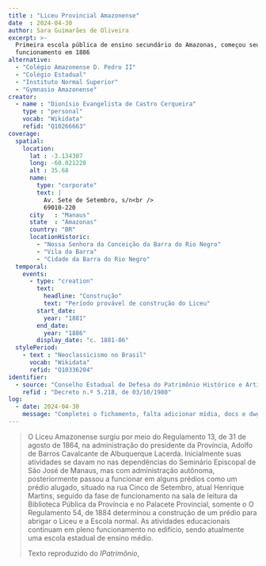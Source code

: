 ```yaml
---
title : "Liceu Provincial Amazonense"
date  : 2024-04-30
author: Sara Guimarães de Oliveira
excerpt: >-
  Primeira escola pública de ensino secundário do Amazonas, começou seu
  funcionamento em 1886
alternative:
  - "Colégio Amazonense D. Pedro II"
  - "Colégio Estadual"
  - "Instituto Normal Superior"
  - "Gymnasio Amazonense"
creator:
  - name : "Dionísio Evangelista de Castro Cerqueira"
    type : "personal"
    vocab: "Wikidata"
    refid: "Q10266663"
coverage:
  spatial:
    location:
      lat : -3.134307  
      long: -60.021228
      alt : 35.68
      name:
        type: "corporate"
        text: |
          Av. Sete de Setembro, s/n<br />
          69010-220
      city   : "Manaus"
      state  : "Amazonas"
      country: "BR"
      locationHistoric:
        - "Nossa Senhora da Conceição da Barra do Rio Negro"
        - "Vila da Barra"
        - "Cidade da Barra do Rio Negro"
  temporal:
    events:
      - type: "creation"
        text:
          headline: "Construção"
          text: "Período provável de construção do Liceu"
        start_date:
          year: "1881"
        end_date:
          year: "1886"
        display_date: "c. 1881-86"
  stylePeriod:
    - text : "Neoclassicismo no Brasil"
      vocab: "Wikidata"
      refid: "Q10336204"
identifier:
  - source: "Conselho Estadual de Defesa do Patrimônio Histórico e Artístico do Amazonas"
    refid : "Decreto n.º 5.218, de 03/10/1980"
log:
  - date: 2024-04-30
    message: "Completei o fichamento, falta adicionar mídia, docs e dwg"
---
```


<blockquote>

O Liceu Amazonense surgiu por meio do Regulamento 13, de 31 de agosto de
1864, na administração do presidente da Província, Adolfo de Barros
Cavalcante de Albuquerque Lacerda. Inicialmente suas atividades se davam
no nas dependências do Seminário Episcopal de São José de Manaus, mas
com administração autônoma, posteriormente passou a funcionar em alguns
prédios como um prédio alugado, situado na rua Cinco de Setembro, atual
Henrique Martins, seguido da fase de funcionamento na sala de leitura da
Biblioteca Pública da Província e no Palacete Provincial, somente o O
Regulamento 54, de 1884 determinou a construção de um prédio para
abrigar o Liceu e a Escola normal. As atividades educacionais continuam
em pleno funcionamento no edifício, sendo atualmente uma escola estadual
de ensino médio.

  <footer class="figure-caption">Texto reproduzido
  do <cite>IPatrimônio</cite>,</footer>
</blockquote>
